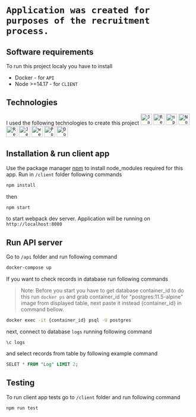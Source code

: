 


# ```Application was created for purposes of the recruitment process.```

## Software requirements 
To run this project localy you have to install
 - Docker - for ```API```
 - Node >=14.17 - for ```CLIENT```

## Technologies 
I used the following technologies to create this project
<code><img height="30" src="https://user-images.githubusercontent.com/25181517/117447155-6a868a00-af3d-11eb-9cfe-245df15c9f3f.png" alt="JavaScript" title="JavaScript" /></code>
<code><img height="30" src="https://user-images.githubusercontent.com/25181517/183897015-94a058a6-b86e-4e42-a37f-bf92061753e5.png" alt="React" title="React" /></code>
<code><img height="30" src="https://user-images.githubusercontent.com/25181517/121401671-49102800-c959-11eb-9f6f-74d49a5e1774.png" alt="npm" title="npm" /></code>
<code><img height="30" src="https://user-images.githubusercontent.com/25181517/183568594-85e280a7-0d7e-4d1a-9028-c8c2209e073c.png" alt="Node.js" title="Node.js" /></code>
<code><img height="30" src="https://user-images.githubusercontent.com/25181517/187896150-cc1dcb12-d490-445c-8e4d-1275cd2388d6.png" alt="Redux" title="Redux" /></code>
<code><img height="30" src="https://user-images.githubusercontent.com/25181517/187955005-f4ca6f1a-e727-497b-b81b-93fb9726268e.png" alt="Jest" title="Jest" /></code>
<code><img height="30" src="https://user-images.githubusercontent.com/25181517/187955008-981340e6-b4cc-441b-80cf-7a5e94d29e7e.png" alt="webpack" title="webpack" /></code>
<code><img height="30" src="https://user-images.githubusercontent.com/25181517/117208740-bfb78400-adf5-11eb-97bb-09072b6bedfc.png" alt="PostgreSQL" title="PostgreSQL" /></code>
<code><img height="30" src="https://user-images.githubusercontent.com/25181517/117207330-263ba280-adf4-11eb-9b97-0ac5b40bc3be.png" alt="Docker" title="Docker" /></code>

## Installation & run client app

Use the package manager [npm](https://docs.npmjs.com/try-the-latest-stable-version-of-npm) to install node_modules required for this app.
Run in ```/client``` folder following commands

```bash
npm install 
```
then 
```bash
npm start
```
to start webpack dev server. Application will be running on ```http://localhost:8080```

## Run API server
Go to ```/api``` folder and run following command
```bash
docker-compose up
```
If you want to check records in database run following commands


> Note: Before you start you have to get database container_id to do this run ```docker ps``` and grab container_id for "postgres:11.5-alpine" image from displayed table, next paste it instead {container_id} in command bellow.

```bash
docker exec -it {container_id} psql -U postgres
```
next, connect to database ```logs``` running following command
```
\c logs
```

and select records from table by following example command
```sql
SELET * FROM "Log" LIMIT 2;
```

## Testing
To run client app tests go to ```/client``` folder and run following command
```bash
npm run test
```
